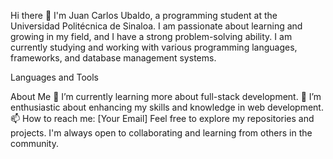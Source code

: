 Hi there 👋
I'm Juan Carlos Ubaldo, a programming student at the Universidad Politécnica de Sinaloa. I am passionate about learning and growing in my field, and I have a strong problem-solving ability. I am currently studying and working with various programming languages, frameworks, and database management systems.

Languages and Tools










About Me
🌱 I’m currently learning more about full-stack development.
🔭 I’m enthusiastic about enhancing my skills and knowledge in web development.
📫 How to reach me: [Your Email]
Feel free to explore my repositories and projects. I'm always open to collaborating and learning from others in the community.

<!--
**JCUSDeveloper/JCUSDeveloper** is a ✨ _special_ ✨ repository because its `README.md` (this file) appears on your GitHub profile.

Here are some ideas to get you started:

- 🔭 I’m currently working on ...
- 🌱 I’m currently learning ...
- 👯 I’m looking to collaborate on ...
- 🤔 I’m looking for help with ...
- 💬 Ask me about ...
- 📫 How to reach me: ...
- 😄 Pronouns: ...
- ⚡ Fun fact: ...
-->
